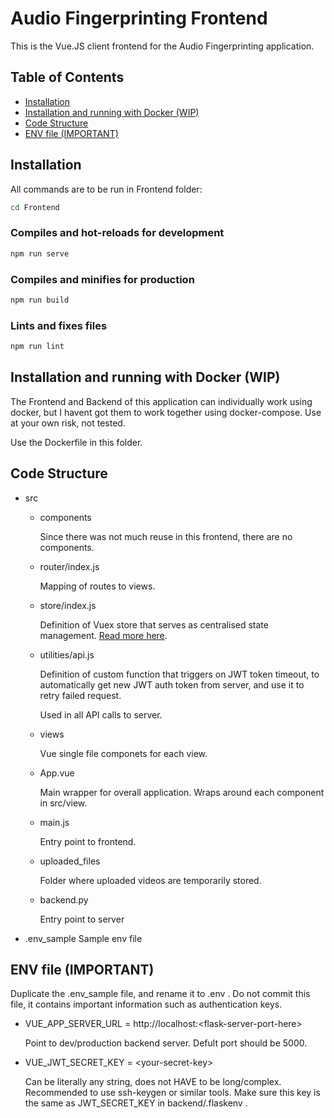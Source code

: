 # Audio Fingerprinting Frontend

This is the Vue.JS client frontend for the Audio Fingerprinting application.

## Table of Contents

- [Installation](#Installation-and-running)
- [Installation and running with Docker (WIP)](#Installation-and-running-with-Docker-(WIP))
- [Code Structure](#Code-Structure)
- [ENV file (IMPORTANT)](#ENV-file-(IMPORTANT))

## Installation

All commands are to be run in Frontend folder:

```Bash
cd Frontend
```

### Compiles and hot-reloads for development

```Bash
npm run serve
```

### Compiles and minifies for production

```Bash
npm run build
```

### Lints and fixes files

```Bash
npm run lint
```

## Installation and running with Docker (WIP)

The Frontend and Backend of this application can individually work using docker, but I havent got them to work together using docker-compose. Use at your own risk, not tested.

Use the Dockerfile in this folder.

## Code Structure

- src
  - components

    Since there was not much reuse in this frontend, there are no components.

  - router/index.js

      Mapping of routes to views.
  - store/index.js

      Definition of Vuex store that serves as centralised state management. [Read more here](https://vuex.vuejs.org/).

  - utilities/api.js

      Definition of custom function that triggers on JWT token timeout, to automatically get new JWT auth token from server, and use it to retry failed request.

      Used in all API calls to server.
  - views

      Vue single file componets for each view.
  - App.vue

      Main wrapper for overall application. Wraps around each component in src/view.
  - main.js

      Entry point to frontend.

  - uploaded_files

      Folder where uploaded videos are temporarily stored.
  - backend.py

      Entry point to server
- .env_sample
    Sample env file

## ENV file (IMPORTANT)

Duplicate the .env_sample file, and rename it to .env . Do not commit this file, it contains important information such as authentication keys.

- VUE_APP_SERVER_URL = http://localhost:\<flask-server-port-here\>

  Point to dev/production backend server. Defult port should be 5000.

- VUE_JWT_SECRET_KEY = \<your-secret-key\>
  
  Can be literally any string, does not HAVE to be long/complex. Recommended to use ssh-keygen or similar tools. Make sure this key is the same as JWT_SECRET_KEY in backend/.flaskenv .
